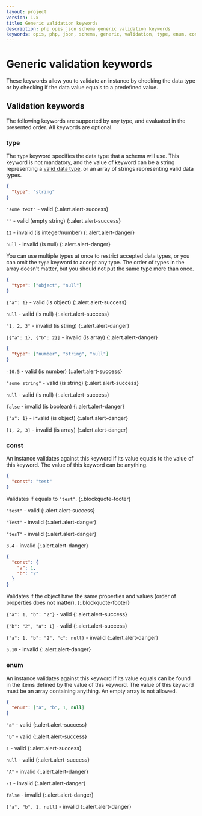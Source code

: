 ```yaml
---
layout: project
version: 1.x
title: Generic validation keywords
description: php opis json schema generic validation keywords
keywords: opis, php, json, schema, generic, validation, type, enum, const
---
```


# Generic validation keywords

These keywords allow you to validate an instance by checking the data type
or by checking if the data value equals to a predefined value.

## Validation keywords

The following keywords are supported by any type, and evaluated
in the presented order. All keywords are optional.

### type

The `type` keyword specifies the data type that a schema will use.
This keyword is not mandatory, and the value of keyword can be a string
representing a [valid data type](structure.html#data-types), or an array of strings representing
valid data types.

```json
{
  "type": "string"
}
```

`"some text"` - valid
{:.alert.alert-success}

`""` - valid (empty string)
{:.alert.alert-success}

`12` - invalid (is integer/number)
{:.alert.alert-danger}

`null` - invalid (is null)
{:.alert.alert-danger}


You can use multiple types at once to restrict accepted data types,
or you can omit the `type` keyword to accept any type. The order of
types in the array doesn't matter, but you should not put the same
type more than once.

```json
{
  "type": ["object", "null"]
}
```

`{"a": 1}` - valid (is object)
{:.alert.alert-success}

`null` - valid (is null)
{:.alert.alert-success}

`"1, 2, 3"` - invalid (is string)
{:.alert.alert-danger}

`[{"a": 1}, {"b": 2}]` - invalid (is array)
{:.alert.alert-danger}

```json
{
  "type": ["number", "string", "null"]
}
```

`-10.5` - valid (is number)
{:.alert.alert-success}

`"some string"` - valid (is string)
{:.alert.alert-success}

`null` - valid (is null)
{:.alert.alert-success}

`false` - invalid (is boolean)
{:.alert.alert-danger}

`{"a": 1}` - invalid (is object)
{:.alert.alert-danger}

`[1, 2, 3]` - invalid (is array)
{:.alert.alert-danger}

### const

An instance validates against this keyword if its value equals to the
value of this keyword. The value of this keyword can be anything.

```json
{
  "const": "test"
}
```
Validates if equals to `"test"`.
{:.blockquote-footer}

`"test"` - valid
{:.alert.alert-success}

`"Test"` - invalid
{:.alert.alert-danger}

`"tesT"` - invalid
{:.alert.alert-danger}

`3.4` - invalid
{:.alert.alert-danger}

```json
{
  "const": {
    "a": 1,
    "b": "2"
  }
}
```
Validates if the object have the same properties and values (order of properties does not matter).
{:.blockquote-footer}

`{"a": 1, "b": "2"}` - valid
{:.alert.alert-success}

`{"b": "2", "a": 1}` - valid
{:.alert.alert-success}

`{"a": 1, "b": "2", "c": null}` - invalid
{:.alert.alert-danger}

`5.10` - invalid
{:.alert.alert-danger}

### enum

An instance validates against this keyword if its value equals can be
found in the items defined by the value of this keyword. 
The value of this keyword must be an array containing anything.
An empty array is not allowed.

```json
{
  "enum": ["a", "b", 1, null]
}
```

`"a"` - valid
{:.alert.alert-success}

`"b"` - valid
{:.alert.alert-success}

`1` - valid
{:.alert.alert-success}

`null` - valid
{:.alert.alert-success}

`"A"` - invalid
{:.alert.alert-danger}

`-1` - invalid
{:.alert.alert-danger}

`false` - invalid
{:.alert.alert-danger}

`["a", "b", 1, null]` - invalid
{:.alert.alert-danger}

